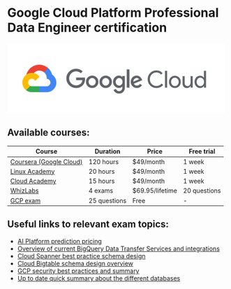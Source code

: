 # Google Cloud Platform Professional Data Engineer certification

![alt text][logo]

## Available courses:

Course | Duration | Price | Free trial
--- | --- | --- | ---
[Coursera (Google Cloud)](https://www.coursera.org/professional-certificates/gcp-data-engineering) | 120 hours | $49/month | 1 week
[Linux Academy](https://linuxacademy.com/course/google-cloud-certified-professional-data-engineer/) | 20 hours | $49/month | 1 week
[Cloud Academy](https://cloudacademy.com/learning-paths/data-engineer-professional-certification-preparation-for-google-83/) | 15 hours | $49/month | 1 week
[WhizLabs](https://www.whizlabs.com/google-cloud-certified-professional-data-engineer/practice-tests/) | 4 exams | $69.95/lifetime | 20 questions
[GCP exam](https://cloud.google.com/certification/practice-exam/data-engineer) | 25 questions | Free | -

## Useful links to relevant exam topics:

* [AI Platform prediction pricing](https://cloud.google.com/ai-platform/prediction/pricing)
* [Overview of current BigQuery Data Transfer Services and integrations](https://cloud.google.com/bigquery-transfer/docs/transfer-service-overview)
* [Cloud Spanner best practice schema design](https://cloud.google.com/spanner/docs/schema-design)
* [Cloud Bigtable schema design overview](https://cloud.google.com/bigtable/docs/schema-design)
* [GCP security best practices and summary](https://www.assured.se/2019/12/19/gcp-security)
* [Up to date quick summary about the different databases](https://cloud.google.com/products/databases)

[logo]: assets/gcp-logo.png "GCP logo"